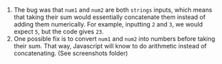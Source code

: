 1. The bug was that `num1` and `num2` are both `strings` inputs, which means that taking their sum would essentially concatenate them instead of adding them numerically. For example, inputting `2` and `3`, we would expect `5`, but the code gives `23`.
2. One possible fix is to convert `num1` and `num2` into numbers before taking their sum. That way, Javascript will know to do arithmetic instead of concatenating. (See screenshots folder)